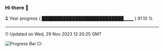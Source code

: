 ### Hi there 👋

⏳ Year progress { ███████████████████████████▁▁▁ } 91.10 %

---

⏰ Updated on Wed, 29 Nov 2023 12:20:25 GMT

![Progress Bar CI](https://github.com/liununu/liununu/workflows/Progress%20Bar%20CI/badge.svg)
